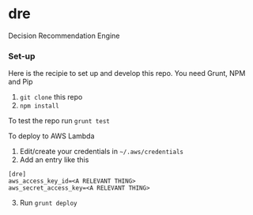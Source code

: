 # dre
Decision Recommendation Engine

### Set-up
Here is the recipie to set up and develop this repo. You need Grunt, NPM and Pip

1. `git clone` this repo
2. `npm install`

To test the repo run `grunt test`

To deploy to AWS Lambda

1. Edit/create your credentials in `~/.aws/credentials`
2. Add an entry like this
```
[dre]
aws_access_key_id=<A RELEVANT THING>
aws_secret_access_key=<A RELEVANT THING>
```

3. Run `grunt deploy`
